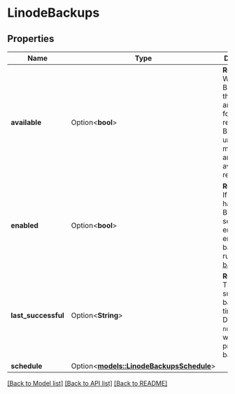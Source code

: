 # LinodeBackups

## Properties

Name | Type | Description | Notes
------------ | ------------- | ------------- | -------------
**available** | Option<**bool**> | __Read-only__ Whether Backups for this Linode are available for restoration.  Backups undergoing maintenance are not available for restoration. | [optional][readonly]
**enabled** | Option<**bool**> | __Read-only__ If this Linode has the Backup service enabled. To enable backups, run [Enable backups](https://techdocs.akamai.com/linode-api/reference/post-enable-backups). | [optional][readonly]
**last_successful** | Option<**String**> | __Read-only__ The last successful backup time. Displayed as `null` if there was no previous backup. | [optional][readonly]
**schedule** | Option<[**models::LinodeBackupsSchedule**](Linode_backups_schedule.md)> |  | [optional]

[[Back to Model list]](../README.md#documentation-for-models) [[Back to API list]](../README.md#documentation-for-api-endpoints) [[Back to README]](../README.md)


